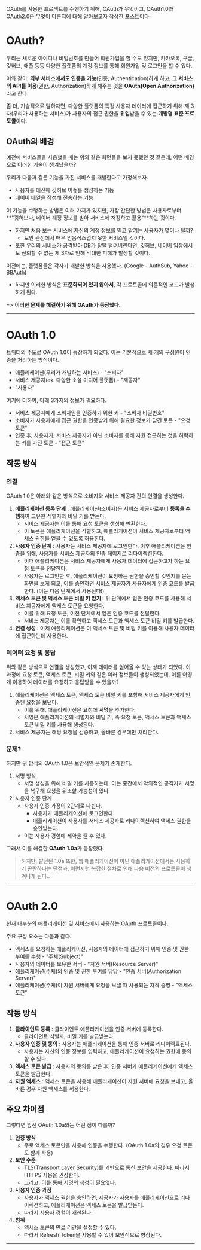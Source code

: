 
OAuth를 사용한 프로젝트를 수행하기 위해, OAuth가 무엇이고, OAuth1.0과 OAuth2.0은 무엇이 다른지에 대해 알아보고자 작성한 포스트이다.

# OAuth?

우리는 새로운 아이디나 비밀번호를 만들어 회원가입을 할 수도 있지만, 카카오톡, 구글, 깃허브, 애플 등등 다양한 플랫폼의 계정 정보를 통해 회원가입 및 로그인을 할 수 있다.

이와 같이, **외부 서비스에서도 인증을 가능**(인증, Authentication)하게 하고, **그 서비스의 API를 이용**(권한, Authorization)하게 해주는 것을 **OAuth(Open Authorization)** 라고 한다.

좀 더, 기술적으로 말하자면, 다양한 플랫폼의 특정 사용자 데이터에 접근하기 위해 제 3자(우리가 사용하는 서비스)가 사용자의 접근 권한을 **위임**받을 수 있는 **개방형 표준 프로토콜**이다.

## OAuth의 배경
예전에 서비스들을 사용했을 때는 위와 같은 화면들을 보지 못했던 것 같은데, 어떤 배경으로 이러한 기술이 생겨났을까?

우리가 다음과 같은 기능을 가진 서비스를 개발한다고 가정해보자.
- 사용자를 대신해 깃허브 이슈를 생성하는 기능
- 네이버 메일을 작성해 전송하는 기능

이 기능을 수행하는 방법은 여러 가지가 있지만, 가장 간단한 방법은 사용자로부터 **"깃허브나, 네이버 계정 정보를 받아 서비스에 저장하고 활용"**하는 것이다.
- 하지만 처음 보는 서비스에 자신의 계정 정보를 믿고 맡기는 사용자가 몇이나 될까?
  - 보안 관점에서 매우 믿음직스럽지 못한 서비스일 것이다.
- 또한 우리의 서비스가 공격받아 DB가 탈탈 털려버린다면, 깃허브, 네이버 입장에서도 신뢰할 수 없는 제 3자로 인해 막대한 피해가 발생할 것이다.

이전에는, 플랫폼들은 각자가 개발한 방식을 사용했다. (Google - AuthSub, Yahoo - BBAuth)
- 하지만 이러한 방식은 **표준화되어 있지 않아서**, 각 프로토콜에 의존적인 코드가 발생하게 된다.

=> **이러한 문제를 해결하기 위해 OAuth가 등장했다.**

---

# OAuth 1.0
트위터의 주도로 OAuth 1.0이 등장하게 되었다. 이는 기본적으로 세 개의 구성원이 인증을 처리하는 방식이다.
- 애플리케이션(우리가 개발하는 서비스) - "소비자"
- 서비스 제공자(ex. 다양한 소셜 미디어 플랫폼) - "제공자"
- "사용자"

여기에 더하여, 아래 3가지의 정보가 필요하다.
- 서비스 제공자에게 소비자임을 인증하기 위한 키 - "소비자 비밀번호"
- 소비자가 사용자에게 접근 권한을 인증받기 위해 필요한 정보가 담긴 토큰 - "요청 토큰"
- 인증 후, 사용자가, 서비스 제공자가 아닌 소비자를 통해 자원 접근하는 것을 허락하는 키를 가진 토큰 - "접근 토큰"

## 작동 방식
### 연결
OAuth 1.0은 아래와 같은 방식으로 소비자와 서비스 제공자 간의 연결을 생성한다.

1. **애플리케이션 등록 단계** : 애플리케이션(소비자)은 서비스 제공자로부터 **등록을 수행**하여 고유한 식별자와 비밀 키를 받는다. 
   - 서비스 제공자는 이를 통해 요청 토큰을 생성해 반환한다.
   - 이 토큰은 애플리케이션을 식별하고, 애플리케이션이 서비스 제공자로부터 액세스 권한을 얻을 수 있도록 허용한다.
2. **사용자 인증 단계** : 사용자는 서비스 제공자에 로그인한다. 이후 애플리케이션은 인증을 위해, 사용자를 서비스 제공자의 인증 페이지로 리다이렉션한다.
   - 이때 애플리케이션은 서비스 제공자에게 사용자 데이터에 접근하고자 하는 요청 토큰을 전달한다.
   - 사용자는 로그인한 후, 애플리케이션이 요청하는 권한을 승인할 것인지를 묻는 화면을 보게 되고, 이를 승인하면 서비스 제공자가 사용자에게 인증 코드를 발급한다. (이는 다음 단계에서 사용된다!)
3. **액세스 토큰 및 액세스 토큰 비밀 키 얻기** : 위 단계에서 얻은 인증 코드를 사용해 서비스 제공자에게 액세스 토큰을 요청한다.
   - 이를 위해 요청 토큰, 이전 단계에서 얻은 인증 코드를 전달한다.
   - 서비스 제공자는 이를 확인하고 액세스 토큰과 액세스 토큰 비밀 키를 발급한다.
4. **연결 생성** : 이제 애플리케이션은 이 액세스 토큰 및 비밀 키를 이용해 사용자 데이터에 접근하는데 사용한다.

### 데이터 요청 및 응답
위와 같은 방식으로 연결을 생성했고, 이제 데이터를 얻어올 수 있는 상태가 되었다. 이 과정에 요청 토큰, 액세스 토큰, 비밀 키와 같은 여러 정보들이 생성되었는데, 이를 어떻게 이용하여 데이터를 요청하고 응답받을 수 있을까?

1. 애플리케이션은 액세스 토큰, 액세스 토큰 비밀 키를 포함해 서비스 제공자에게 인증된 요청을 보낸다.
   - 이를 위해, 애플리케이션은 요청에 **서명**을 추가한다.
   - 서명은 애플리케이션의 식별자와 비밀 키, 즉 요청 토큰, 액세스 토큰과 액세스 토큰 비밀 키를 사용해 생성된다.
2. 서비스 제공자는 해당 요청을 검증하고, 올바른 경우에만 처리한다.

### 문제?
하지만 위 방식의 OAuth 1.0은 보안적인 문제가 존재한다.

1. 서명 방식
   - 서명 생성을 위해 비밀 키를 사용하는데, 이는 중간에서 악의적인 공격자가 서명을 복구해 요청을 위조할 가능성이 있다.
2. 사용자 인증 단계
   - 사용자 인증 과정이 2단계로 나뉜다.
     - 사용자가 애플리케이션에 로그인한다.
     - 애플리케이션이 사용자를 서비스 제공자로 리다이렉션하여 액세스 권한을 승인받는다.
   - 이는 사용자 경험에 제약을 줄 수 있다.

그래서 이를 해결한 **OAuth 1.0a**가 등장했다.

> 하지만, 발전된 1.0a 또한, 웹 애플리케이션이 아닌 애플리케이션에서는 사용하기 곤란하다는 단점과, 이런저런 복잡한 절차로 인해 다음 버전의 프로토콜이 생겨나게 된다..

---

# OAuth 2.0
현재 대부분의 애플리케이션 및 서비스에서 사용하는 OAuth 프로토콜이다.

주요 구성 요소는 다음과 같다.
- 액세스를 요청하는 애플리케이션, 사용자의 데이터에 접근하기 위해 인증 및 권한 부여를 수행 - "주체(Subject)"
- 사용자의 데이터를 보유한 서버 - "자원 서버(Resource Server)"
- 애플리케이션(주체)의 인증 및 권한 부여를 담당 - "인증 서버(Authorization Server)"
- 애플리케이션(주체)이 자원 서버에게 요청을 보낼 때 사용되는 자격 증명 - "액세스 토큰"

## 작동 방식

1. **클라이언트 등록** : 클라이언트 애플리케이션을 인증 서버에 등록한다.
   - 클라이언트 식별자, 비밀 키를 발급받는다.
2. **사용자 인증 및 동의** : 사용자는 애플리케이션을 통해 인증 서버로 리다이렉트된다.
   - 사용자는 자신의 인증 정보를 입력하고, 애플리케이션이 요청하는 권한에 동의할 수 있다.
3. **액세스 토큰 발급** : 사용자의 동의를 받은 후, 인증 서버가 애플리케이션에게 액세스 토큰을 발급한다.
4. **자원 액세스** : 액세스 토큰을 사용해 애플리케이션이 자원 서버에 요청을 보내고, 올바른 경우 자원 액세스를 허용한다.

## 주요 차이점
그렇다면 앞선 OAuth 1.0a와는 어떤 점이 다를까?

1. **인증 방식**
   - 주로 액세스 토큰만을 사용해 인증을 수행한다. (OAuth 1.0a의 경우 요청 토큰도 함께 사용)
2. **보안 수준**
   - TLS(Transport Layer Security)를 기반으로 통신 보안을 제공한다. 따라서 HTTPS 사용을 권장한다.
   - 그리고, 이를 통해 서명의 생성이 필요없다.
3. **사용자 인증 과정**
   - 사용자가 액세스 권한을 승인하면, 제공자가 사용자를 애플리케이션으로 리다이렉션하고, 애플리케이션은 액세스 토큰을 발급받는다. 
   - 따라서 사용자 경험이 개선된다.
4. **범위**
   - 액세스 토큰의 만료 기간을 설정할 수 있다.
   - 따라서 Refresh Token을 사용할 수 있어 보안적으로 향상된다.

---
